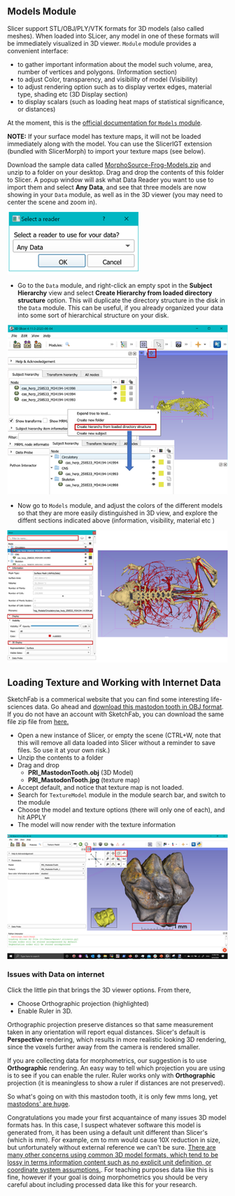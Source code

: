## Models Module

Slicer support STL/OBJ/PLY/VTK formats for 3D models (also called meshes). When loaded into SLicer, any model in one of these formats will be immediately visualized in 3D viewer. `Module` module provides a convenient interface:

-   to gather important information about the model such volume, area, number of vertices and polygons. (Information section)
-   to adjust Color, transparency, and visibility of model (Visibility) 
-   to adjust rendering option such as to display vertex edges, material type, shading etc (3D Display section) 
-   to display scalars (such as loading heat maps of statistical significance, or distances)

At the moment, this is the [official documentation for `Models` module](https://www.slicer.org/wiki/Documentation/Nightly/Modules/Models).  

**NOTE:** If your surface model has texture maps, it will not be loaded immediately along with the model. You can use the SlicerIGT extension (bundled with SlicerMorph) to import your texture maps (see below). 

Download the sample data called [MorphoSource-Frog-Models.zip](https://app.box.com/s/3dmwhcs579mm7ijo501c3l1uuppnypq8) and unzip to a folder on your desktop. Drag and drop the contents of this folder to Slicer. A popup window will ask what Data Reader you want to use to import them and select **Any Data**, and see that three models are now showing in your `Data` module, as well as in the 3D viewer (you may need to center the scene and zoom in).


<img src="./LoaderQuestion.png" width="300px"/>

-   Go to the `Data` module, and right-click an empty spot in the **Subject Hierarchy** view and select **Create Hierarchy from loaded directory structure** option. This will duplicate the directory structure in the disk in the `Data` module. This can be useful, if you already organized your data into some sort of hierarchical structure on your disk. 

<img src="./Convert_Folders.png">

-   Now go to `Models` module, and adjust the colors of the different models so that they are more easily distinguished in 3D view, and explore the diffent sections indicated above (information, visibility, material etc )

<img src="./Models_Expanded.png" width="800px"/>


## Loading Texture and Working with Internet Data

SketchFab is a commerical website that you can find some interesting life-sciences data. Go ahead and [download this mastodon tooth in OBJ format](https://sketchfab.com/3d-models/vertebrate-mastodon-premolar-pri-064cdd8eead040f589a12621369aa770). If you do not have an account with SketchFab, you can download the same file zip file from [here.](https://app.box.com/s/ha1ctox0uav7xrz0q86el9m1d7fxj6yi)

-   Open a new instance of Slicer, or empty the scene (CTRL+W, note that this will remove all data loaded into Slicer without a reminder to save files. So use it at your own risk.)
-   Unzip the contents to a folder
-   Drag and drop 
    -   **PRI_MastodonTooth.obj** (3D Model)
    -   **PRI_MastodonTooth.jpg** (texture map)
-   Accept default, and notice that texture map is not loaded.
-   Search for `TextureModel` module in the module search bar, and switch to the module
-   Choose the model and texture options (there will only one of each), and hit APPLY
-   The model will now render with the texture information

<img src="./Mastodon.png">

### Issues with Data on internet
Click the little pin that brings the 3D viewer options. From there, 

-   Choose Orthographic projection (highlighted)
-   Enable Ruler in 3D.

Orthographic projection preserve distances so that same measurement taken in any orientation will report equal distances. Slicer's default is **Perspective** rendering, which results in more realistic looking 3D rendering, since the voxels further away from the camera is rendered smaller. 

If you are collecting data for  morphometrics, our suggestion is to use **Orthographic** rendering. An easy way to tell which projection you are using is to see if you can enable the ruler. Ruler works only with **Orthographic** projection (it is meaningless to show a ruler if distances are not preserved). 

So what's going on with this mastodon tooth, it is only few mms long, yet [mastodons' are huge](https://media.wired.com/photos/59328be3f682204f736969cb/master/w_660,c_limit/american-mastodon.jpg).

Congratulations you made your first acquantaince of many issues 3D model formats has. In this case, I suspect whatever software this model is generated from, it has been using a default unit different than Slicer's (which is mm). For example, cm to mm would cause 10X reduction in size, but unfortunately without external reference we can't be sure. [There are many other concerns using common 3D model formats, which tend to be lossy in terms information content such as no explicit unit definition, or coordinate system assumptions.](https://discourse.slicer.org/t/beware-of-the-stl-file-format/7642/3?u=muratmaga). For teaching purposes data like this is fine, however if your goal is doing morphometrics you should be very careful about including processed data like this for your research. 






